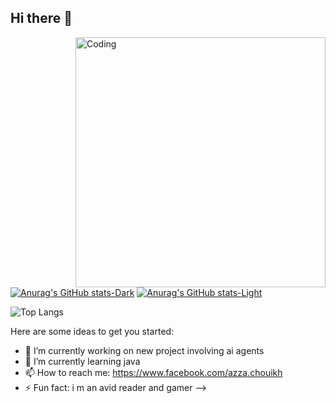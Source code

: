 ## Hi there 👋



  <img align="right" alt="Coding" width="400" src="https://i.pinimg.com/originals/1a/25/13/1a25138b1d5523d3bcc86aa065fc5f18.gif">

[![Anurag's GitHub stats-Dark](https://github-readme-stats.vercel.app/api?username=scrup&show_icons=true&theme=dark#gh-dark-mode-only)](https://github.com/anuraghazra/github-readme-stats#gh-dark-mode-only)
[![Anurag's GitHub stats-Light](https://github-readme-stats.vercel.app/api?username=scrup&show_icons=true&theme=default#gh-light-mode-only)](https://github.com/anuraghazra/github-readme-stats#gh-light-mode-only)

![Top Langs](https://github-readme-stats.vercel.app/api/top-langs/?username=scrup&layout=compact)

Here are some ideas to get you started:

- 🔭 I’m currently working on new project involving ai agents
- 🌱 I’m currently learning java
- 📫 How to reach me: https://www.facebook.com/azza.chouikh
- ⚡ Fun fact: i m an avid reader and gamer 
-->

